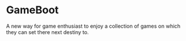 # GameBoot
A new way for game enthusiast to enjoy a collection of games on which they can set there next destiny to.
